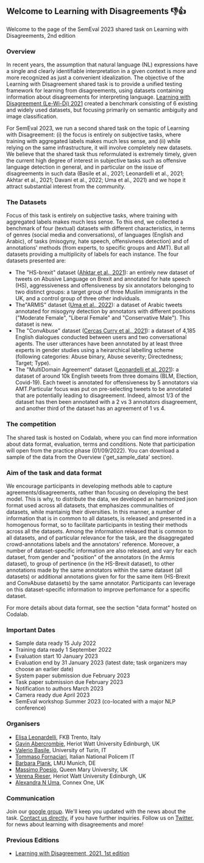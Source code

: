 ## Welcome to Learning with Disagreements 👎👍

Welcome to the page of the SemEval 2023 shared task on Learning with Disagreements, 2nd edition 


### Overview

In recent years, the assumption that natural language (NL) expressions have a single and clearly identifiable interpretation in a given context is more and more recognized as just a convenient idealization. The objective of the Learning with Disagreement shared task is to provide a unified testing framework for learning from disagreements, using datasets containing information about disagreements for interpreting language. [Learning with Disagreement (Le-Wi-Di) 2021](https://sites.google.com/view/semeval2021-task12)  created a benchmark consisting of 6 existing and widely used datasets, but focusing primarily on semantic ambiguity and image classification. 

For SemEval 2023, we run a second shared task on the topic of Learning with Disagreement: (i) the focus is entirely on subjective tasks, where training with aggregated labels makes much less sense, and (ii) while relying on the same infrastructure, it will involve completely new datasets. We believe that the shared task thus reformulated is extremely timely, given the current high degree of interest in subjective tasks such as offensive language detection in general, and in particular on the issue of disagreements in such data (Basile et al., 2021; Leonardelli et al., 2021; Akhtar et al., 2021; Davani et al., 2022; Uma et al., 2021) and we hope it attract substantial interest from the community.

### The Datasets
Focus of this task is entirely on subjective tasks, where training with aggregated labels makes much less sense. To this end, we collected a benchmark of four (textual) datasets with different characteristics, in terms of genres (social media and conversations), of languages (English and Arabic), of tasks (misogyny, hate speech, offensivness detection) and of annotations' methods (from experts, to specific groups and AMT). But all datasets providing a multiplicity of labels for each instance. 
The four datasets presented are:

- The "HS-brexit" dataset ([Ahktar et al., 2021](https://arxiv.org/abs/2106.15896)): an entirely new dataset of tweets on Abusive Language on Brexit and annotated for hate speech (HS), aggressiveness and offensiveness by six annotators belonging to two distinct groups: a target group of three Muslim immigrants in the UK, and a control group of three other individuals.
- The"ARMIS" dataset ([Uma et al., 2022](https://www.ncbi.nlm.nih.gov/pmc/articles/PMC9012579/)): a dataset of Arabic tweets annotated for misogyny detection by annotators with different positions ("Moderate Female", "Liberal Female" and "Conservative Male"). This dataset is new.
- The "ConvAbuse" dataset ([Cercas Curry et al., 2021](https://aclanthology.org/2021.emnlp-main.587/)): a dataset of 4,185 English dialogues conducted between users and two conversational agents. The user utterances have been annotated by at least three experts in gender studies using a heirarchical labelling scheme (following categories: Abuse binary, Abuse severity; Directedness; Target; Type).
- The "MultiDomain Agreement" dataset ([Leonardelli et al. 2021](https://aclanthology.org/2021.emnlp-main.822/)): a dataset of around 10k English tweets from three domains (BLM, Election, Covid-19). Each tweet is annotated for offensiveness by 5 annotators via AMT.Particular focus was put on pre-selecting tweets to be annotated that are potentially leading to disagreement. Indeed, almost 1/3 of the dataset has then been annotated with a 2 vs 3 annotators disagreement, and another third of the dataset has an agreement of 1 vs 4.

### The competition
The shared task is hosted on Codalab, where you can find more information about data format, evaluation, terms and conditions.
Note that participation will open from the practice phase (01/09/2022). You can download a sample of the data from the Overview ('get_sample_data' section).

### Aim of the task and data format
We encourage participants in developing methods able to capture agreements/disagreements, rather than focusing on developing the best model. This is why, to distribute the data, we developed an harmonized json format used across all datasets, that emphasizes communalities of datasets, while mantainig their diversities. In this manner, a number of information that is in common to all datasets, is released and presented in a homogenous format, so to facilitate participants in testing their methods across all the datasets.
Among the information released that is common to all datasets, and of particular relevance for the task, are the disaggregated crowd-annotations labels and the annotators' reference. Moreover, a number of dataset-specific information are also released, and vary for each dataset, from gender and "position" of the annotators (in the Armis dataset), to group of pertinence (in the HS-Brexit dataset), to other annotations made by the same annotators within the same dataset (all datasets) or additional annotations given for for the same item (HS-Brexit and ConvAbuse datasets) by the same annotator. Participants can leverage on this dataset-specific information to improve perfomance for a specific dataset. 

For more details about data format, see the section "data format" hosted on Codalab.

### Important Dates
- Sample data ready 15 July 2022
- Training data ready 1 September 2022
- Evaluation start 10 January 2023
- Evaluation end by 31 January 2023 (latest date; task organizers may choose an earlier date)
- System paper submission due February 2023
- Task paper submission due February 2023
- Notification to authors March 2023
- Camera ready due April 2023
- SemEval workshop Summer 2023 (co-located with a major NLP conference)

### Organisers
- [Elisa Leonardelli](https://dh.fbk.eu/author/elisa/), FKB Trento, Italy
- [Gavin Abercrombie](https://gavinabercrombie.github.io/), Heriot Watt University Edinburgh, UK
- [Valerio Basile](https://valeriobasile.github.io/), University of Turin, IT
- [Tommaso Fornaciari](https://fornaciari.netlify.app/), Italian National Policem IT
- [Barbara Plank](https://bplank.github.io/), LMU Munich, DE
- [Massimo Poesio](https://sites.google.com/view/massimo-poesio), Queen Mary University, UK
- [Verena Rieser](https://sites.google.com/site/verenateresarieser/home), Heriot Watt University Edinburgh, UK
- [Alexandra N Uma](https://www.semanticscholar.org/author/Alexandra-Uma/51229008), Connex One, UK

### Communication

Join our [google group](https://groups.google.com/g/le-wi-di-semeval2023_participants). We'll keep you updated with the news about the task.
[Contact us directly](mailto:le-wi-di-semeval2023_contactus@googlegroups.com), if you have further inquiries.
Follow us on [Twitter](https://twitter.com/LeWiDi_Sem2023), for news about learning with disagreements and more!

### Previous Editions 

- [Learning with Disagreement, 2021, 1st edition](https://sites.google.com/view/semeval2021-task12) 
